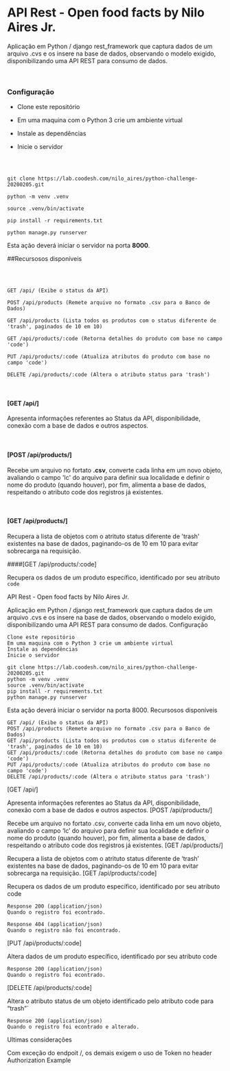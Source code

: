 # API Rest - Open food facts by Nilo Aires Jr.

Aplicação em Python / django rest_framework que captura dados de um arquivo .cvs e os insere na base de dados, observando o modelo exigido, disponibilizando uma API REST para consumo de dados.

​

### Configuração

* Clone este repositório

* Em uma maquina com o Python 3 crie um ambiente virtual

* Instale as dependências

* Inicie o servidor

​

```

git clone https://lab.coodesh.com/nilo_aires/python-challenge-20200205.git

python -m venv .venv

source .venv/bin/activate

pip install -r requirements.txt

python manage.py runserver

```

Esta ação deverá iniciar o servidor na porta **8000**.

##Recursosos  disponíveis

​

```

GET /api/ (Exibe o status da API)

POST /api/products (Remete arquivo no formato .csv para o Banco de Dados)

GET /api/products (Lista todos os produtos com o status diferente de 'trash', paginados de 10 em 10)

GET /api/products/:code (Retorna detalhes do produto com base no campo 'code')

PUT /api/products/:code (Atualiza atributos do produto com base no campo 'code')

DELETE /api/products/:code (Altera o atributo status para 'trash')

```

​

#### [GET /api/]

Apresenta informações referentes ao Status da API, disponibilidade, conexão com a base de dados e outros aspectos.

​

#### [POST /api/products/]

Recebe um arquivo no fortato **.csv**, converte cada linha em um novo objeto, avaliando o campo 'lc' do arquivo para definir sua localidade e definir o nome do produto (quando houver), por fim, alimenta a base de dados, respeitando o atributo code dos registros já existentes.

​

#### [GET /api/products/]

Recupera a lista de objetos com o atrituto status diferente de 'trash' existentes na base de dados, paginando-os de 10 em 10 para evitar sobrecarga na requisição.

####[GET /api/products/:code]

Recupera os dados de um produto específico, identificado por seu atributo `code`

API Rest - Open food facts by Nilo Aires Jr.

Aplicação em Python / django rest_framework que captura dados de um arquivo .cvs e os insere na base de dados, observando o modelo exigido, disponibilizando uma API REST para consumo de dados.
Configuração

    Clone este repositório
    Em uma maquina com o Python 3 crie um ambiente virtual
    Instale as dependências
    Inicie o servidor

    git clone https://lab.coodesh.com/nilo_aires/python-challenge-20200205.git
    python -m venv .venv
    source .venv/bin/activate
    pip install -r requirements.txt
    python manage.py runserver

Esta ação deverá iniciar o servidor na porta 8000.
Recursosos disponíveis

    GET /api/ (Exibe o status da API)
    POST /api/products (Remete arquivo no formato .csv para o Banco de Dados)
    GET /api/products (Lista todos os produtos com o status diferente de 'trash', paginados de 10 em 10)
    GET /api/products/:code (Retorna detalhes do produto com base no campo 'code')
    PUT /api/products/:code (Atualiza atributos do produto com base no campo 'code')
    DELETE /api/products/:code (Altera o atributo status para 'trash')

[GET /api/]

Apresenta informações referentes ao Status da API, disponibilidade, conexão com a base de dados e outros aspectos.
[POST /api/products/]

Recebe um arquivo no fortato .csv, converte cada linha em um novo objeto, avaliando o campo ‘lc’ do arquivo para definir sua localidade e definir o nome do produto (quando houver), por fim, alimenta a base de dados, respeitando o atributo code dos registros já existentes.
[GET /api/products/]

Recupera a lista de objetos com o atrituto status diferente de ‘trash’ existentes na base de dados, paginando-os de 10 em 10 para evitar sobrecarga na requisição.
[GET /api/products/:code]

Recupera os dados de um produto específico, identificado por seu atributo code

    Response 200 (application/json)
    Quando o registro foi econtrado.

    Response 404 (application/json)
    Quando o registro não foi encontrado.

[PUT /api/products/:code]

Altera dados de um produto específico, identificado por seu atributo code

    Response 200 (application/json)
    Quando o registro foi econtrado.

[DELETE /api/products/:code]

Altera o atributo status de um objeto identificado pelo atributo code para “trash”`

    Response 200 (application/json)
    Quando o registro foi econtrado e alterado.

Ultimas considerações

Com exceção do endpoit /, os demais exigem o uso de Token no header Authorization
Example
